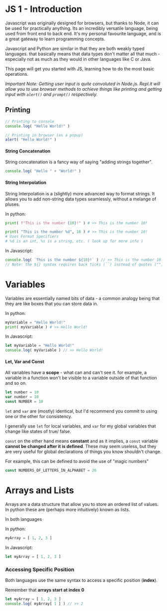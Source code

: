 # JS 1 - Introduction

Javascript was originally designed for browsers, but thanks to Node, it can be used for practically anything. Its an incredibly versatile language, being used from front end to back end. It's my personal favourite language, and is a great gateway to learn programming concepts.

Javascript and Python are similar in that they are both weakly typed languages. that basically means that data types don't matter all that much - especially not as much as they would in other languages like C or Java.

This page will get you started with JS, learning how to do the most basic operations.

*Important Note: Getting user input is quite convoluted in Node.js. Repl.it will allow you to use browser methods to achieve things like printing and getting input with `alert()` and `prompt()` respectively.*

## Printing

```javascript
// Printing to console
console.log( "Hello World!" )

// Printing in browser (as a popup)
alert( "Hello World!" )
```

#### String Concatenation

String concatenation is a fancy way of saying "adding strings together". 

```javascript
console.log( "Hello " + "World!" )
```

#### String Interpolation

String Interpolation is a (slightly) more advanced way to format strings. It allows you to add non-string data types seamlessly, without a melange of pluses.

In python:

```python
print( f"This is the number {10}!" ) # >> This is the number 10!

print( "This is the number %d", 10 ) # >> This is the number 10!
# Uses Format Specifiers
# %d is an int, %s is a string, etc. ( look up for more info )
```

In Javascript:

```javascript
console.log( `This is the number ${10}!` ) // >> This is the number 10!
// Note: the ${} syntax requires back ticks (``) instead of quotes ("")
```

# Variables

Variables are essentially named bits of data - a common analogy being that they are like boxes that you can store data in.

In python:

```python
myVariable = "Hello World!"
print( myVariable ) # >> Hello World!
```

In Javascript:

```javascript
let myVariable = "Hello World!"
console.log( myVariable ) // >> Hello World!
```

#### Let, Var and Const

All variables have a **scope** - what can and can't see it. for example, a variable in a function won't be visible to a variable outside of that function and so on.

```javascript
let number = 10 
var number = 10
const NUMBER = 10
```

`let` and `var` are (mostly) identical, but I'd recommend you commit to using one or the other for consistency.

I generally use `let` for local variables, and `var` for my global variables that change like states of true/ false.

`const` on the other hand means **constant** and as it implies, a `const` variable **cannot be changed after it is defined**. These may seem useless, but they are very useful for global declarations of things you know shouldn't change. 

For example, this can be defined to avoid the use of "magic numbers"

```javascript
const NUMBERS_OF_LETTERS_IN_ALPHABET = 26
```

# Arrays and Lists

Arrays are a data structure that allow you to store an ordered list of values. In python these are (perhaps more intuitively) known as lists.

In both languages

In python:

```python
myArray = [ 1, 2, 3 ]
```

In Javascript:

```javascript
let myArray = [ 1, 2, 3 ]
```

### Accessing Specific Position

Both languages use the same syntax to access a specific position (**index**).

Remember that **arrays start at index 0**

```javascript
let myArray = [ 1, 2, 3 ]
console.log( myArray[ 1 ] ) // >> 2
```
